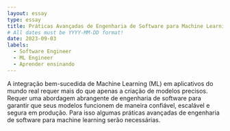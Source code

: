 ```yaml
---
layout: essay
type: essay
title: Práticas Avançadas de Engenharia de Software para Machine Learning
# All dates must be YYYY-MM-DD format!
date: 2023-09-03
labels:
  - Software Engineer
  - ML Engineer
  - Aprender ensinando
---
```


A integração bem-sucedida de Machine Learning (ML) em aplicativos do mundo real requer mais do que apenas a criação de modelos precisos. Requer uma abordagem abrangente de engenharia de software para garantir que seus modelos funcionem de maneira confiável, escalável e segura em produção. Para isso algumas práticas avançadas de engenharia de software para machine learning serão necessárias.
